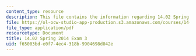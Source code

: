```yaml
---
content_type: resource
description: This file contains the information regarding 14.02 Spring 2014 Exam 3.
file: https://ol-ocw-studio-app-production.s3.amazonaws.com/courses/14-02-principles-of-macroeconomics-spring-2014/f65003bde0f74ec4318b9904698d042e_MIT14_02S14_Exam3_F11.pdf
file_type: application/pdf
resourcetype: Document
title: 14.02 Spring 2014 Exam 3
uid: f65003bd-e0f7-4ec4-318b-9904698d042e
---
```

